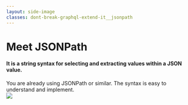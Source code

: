 ```yaml
---
layout: side-image
classes: dont-break-graphql-extend-it__jsonpath
---
```


<main>
  <h1>Meet JSONPath</h1>
  <h4>It is a string syntax for selecting and extracting values within a JSON value.</h4>

  <Item icon="star" title="Well known">
  You are already using JSONPath or similar.
  </Item>

  <Item icon="tools" title="Easily implementable">
  The syntax is easy to understand and implement.
  </Item>
</main>

<img src="/dont-break-graphql-extend-it/jsonpath.png" class="side"/>
